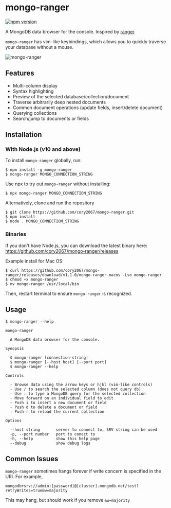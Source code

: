 # mongo-ranger

[![npm version](https://badge.fury.io/js/mongo-ranger.svg)](https://badge.fury.io/js/mongo-ranger)

A MongoDB data browser for the console. Inspired by [ranger](https://github.com/ranger/ranger).

`mongo-ranger` has vim-like keybindings, which allows you to quickly traverse your database without a mouse.

![mongo-ranger](https://user-images.githubusercontent.com/8433005/61555608-c52fb880-aa2d-11e9-996e-9ab3ac552703.png)

## Features

- Multi-column display
- Syntax highlighting
- Preview of the selected database/collection/document
- Traverse arbitrarily deep nested documents
- Common document operations (update fields, insert/delete document)
- Querying collections
- Search/jump to documents or fields

## Installation

### With Node.js (v10 and above)

To install `mongo-ranger` globally, run:

```
$ npm install -g mongo-ranger
$ mongo-ranger MONGO_CONNECTION_STRING
```

Use npx to try out `mongo-ranger` without installing:

```
$ npx mongo-ranger MONGO_CONNECTION_STRING
```

Alternatively, clone and run the repository

```
$ git clone https://github.com/cory2067/mongo-ranger.git
$ npm install
$ node . MONGO_CONNECTION_STRING
```

### Binaries

If you don't have Node.js, you can download the latest binary here: https://github.com/cory2067/mongo-ranger/releases

Example install for Mac OS:

```
$ curl https://github.com/cory2067/mongo-ranger/releases/download/v1.1.0/mongo-ranger-macos -Lso mongo-ranger
$ chmod +x mongo-ranger
$ mv mongo-ranger /usr/local/bin
```

Then, restart terminal to ensure `mongo-ranger` is recognized.

## Usage

```
$ mongo-ranger --help

mongo-ranger

  A MongoDB data browser for the console.

Synopsis

  $ mongo-ranger [connection-string]
  $ mongo-ranger [--host host] [--port port]
  $ mongo-ranger --help

Controls

  - Browse data using the arrow keys or hjkl (vim-like controls)
  - Use / to search the selected column (does not query db)
  - Use : to type a MongoDB query for the selected collection
  - Move forward on an individual field to edit
  - Push i to insert a new document or field
  - Push d to delete a document or field
  - Push r to reload the current collection

Options

  --host string       server to connect to, SRV string can be used
  -p, --port number   port to conect to
  -h, --help          show this help page
  --debug             show debug logs
```

## Common Issues

`mongo-ranger` sometimes hangs forever if write concern is specified in the URI. For example,
```
mongodb+srv://admin:[password]@[cluster].mongodb.net/test?retryWrites=true&w=majority
```

This may hang, but should work if you remove `&w=majority`
